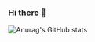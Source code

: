 ### Hi there 👋

![Anurag's GitHub stats](https://github-readme-stats.vercel.app/api?username=Dongdongbro&show_icons=true&theme=highcontrast)
